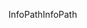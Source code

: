 <span data-ttu-id="6f29d-101">InfoPath</span><span class="sxs-lookup"><span data-stu-id="6f29d-101">InfoPath</span></span>